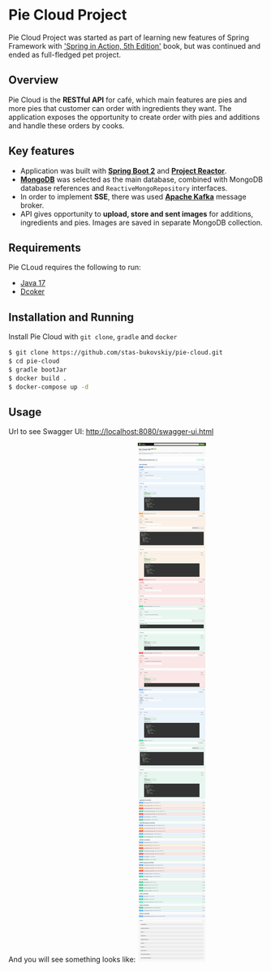 
# Pie Cloud Project

Pie Cloud Project was started as part of learning new features of Spring Framework with ['Spring in Action, 5th Edition'](https://github.com/dfparker2002/books-2/blob/master/Spring%20in%20Action,%205th%20Edition.pdf) book, but was continued and ended as full-fledged pet project.

## Overview
Pie Cloud is the **RESTful API** for café, which main features are pies and more pies that customer can order with ingredients they want. The application exposes the opportunity to create order with pies and additions and handle these orders by cooks.
## Key features
* Application was built with [**Spring Boot 2**](https://spring.io/) and [**Project Reactor**](https://projectreactor.io/). 
* [**MongoDB**](https://www.mongodb.com/) was selected as the main database, combined with MongoDB database references and  `ReactiveMongoRepository` interfaces.
* In order to implement **SSE**, there was used [**Apache Kafka**](https://kafka.apache.org/) message broker.
* API gives opportunity to **upload, store and sent images** for additions, ingredients and pies. Images are saved in separate MongoDB collection.

## Requirements
Pie CLoud requires the following to run:
* [Java 17](https://www.oracle.com/java/technologies/downloads/#java17)
* [Dcoker](https://www.docker.com/)
## Installation and Running

Install Pie Cloud with `git clone`, `gradle` and `docker`

```bash
$ git clone https://github.com/stas-bukovskiy/pie-cloud.git
$ cd pie-cloud
$ gradle bootJar 
$ docker build .
$ docker-compose up -d
```
    
## Usage
Url to see Swagger UI: [http://localhost:8080/swagger-ui.html](http://localhost:8080/swagger-ui.html)

And you will see something looks like:
![Swagger Ui Example](swagger-ui-example.png)

